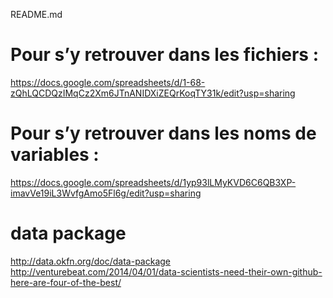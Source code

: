 README.md

# Pour s’y retrouver dans les fichiers :

https://docs.google.com/spreadsheets/d/1-68-zQhLQCDQzIMqCz2Xm6JTnANIDXiZEQrKoqTY31k/edit?usp=sharing

# Pour s’y retrouver dans les noms de variables :

https://docs.google.com/spreadsheets/d/1yp93lLMyKVD6C6QB3XP-imavVe19iL3WvfgAmo5Fl6g/edit?usp=sharing

# data package
http://data.okfn.org/doc/data-package
http://venturebeat.com/2014/04/01/data-scientists-need-their-own-github-here-are-four-of-the-best/

